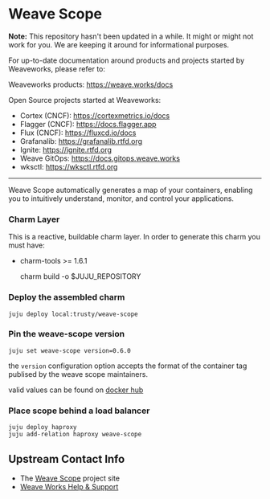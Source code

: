 # Weave Scope

**Note:** This repository hasn't been updated in a while.
It might or might not work for you. We are keeping it around for informational purposes.

For up-to-date documentation around products and projects started by Weaveworks, please refer to:

Weaveworks products: <https://weave.works/docs>

Open Source projects started at Weaveworks:

- Cortex (CNCF): <https://cortexmetrics.io/docs>
- Flagger (CNCF): <https://docs.flagger.app>
- Flux (CNCF): <https://fluxcd.io/docs>
- Grafanalib: <https://grafanalib.rtfd.org>
- Ignite: <https://ignite.rtfd.org>
- Weave GitOps: <https://docs.gitops.weave.works>
- wksctl: <https://wksctl.rtfd.org>

---

Weave Scope automatically generates a map of your containers, enabling you to
intuitively understand, monitor, and control your applications.


### Charm Layer

This is a reactive, buildable charm layer. In order to generate this charm you
must have:

- charm-tools >= 1.6.1

    charm build -o $JUJU_REPOSITORY

### Deploy the assembled charm

    juju deploy local:trusty/weave-scope

### Pin the weave-scope version

    juju set weave-scope version=0.6.0

the `version` configuration option accepts the format of the container tag
publised by the weave scope maintainers.

valid values can be found on [docker hub](https://hub.docker.com/r/weaveworks/scope/tags/)

### Place scope behind a load balancer

    juju deploy haproxy
    juju add-relation haproxy weave-scope

## Upstream Contact Info

- The [Weave Scope](http://weave.works/scope/) project site
- [Weave Works Help & Support](http://weave.works/help/index.html)


